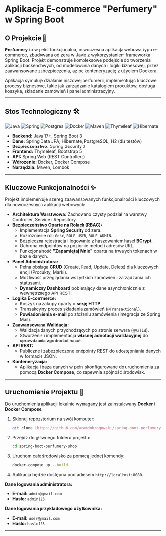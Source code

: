 # Aplikacja E-commerce "Perfumery" w Spring Boot

## O Projekcie 📖

**Perfumery** to w pełni funkcjonalna, nowoczesna aplikacja webowa typu e-commerce, zbudowana od zera w Javie z wykorzystaniem frameworka Spring Boot. Projekt demonstruje kompleksowe podejście do tworzenia aplikacji backendowych, od modelowania danych i logiki biznesowej, przez zaawansowane zabezpieczenia, aż po konteneryzację z użyciem Dockera.

Aplikacja symuluje działanie niszowej perfumerii, implementując kluczowe procesy biznesowe, takie jak zarządzanie katalogiem produktów, obsługa koszyka, składanie zamówień i panel administracyjny.

---

## Stos Technologiczny 🛠️

![Java](https://img.shields.io/badge/java-%23ED8B00.svg?style=for-the-badge&logo=openjdk&logoColor=white)
![Spring](https://img.shields.io/badge/spring-%236DB33F.svg?style=for-the-badge&logo=spring&logoColor=white)
![Postgres](https://img.shields.io/badge/postgres-%23316192.svg?style=for-the-badge&logo=postgresql&logoColor=white)
![Docker](https://img.shields.io/badge/docker-%230db7ed.svg?style=for-the-badge&logo=docker&logoColor=white)
![Maven](https://img.shields.io/badge/apache_maven-C71A36?style=for-the-badge&logo=apachemaven&logoColor=white)
![Thymeleaf](https://img.shields.io/badge/Thymeleaf-%23005C0F.svg?style=for-the-badge&logo=Thymeleaf&logoColor=white)
![Hibernate](https://img.shields.io/badge/Hibernate-59666C?style=for-the-badge&logo=Hibernate&logoColor=white)

* **Backend:** Java 17+, Spring Boot 3
* **Dane:** Spring Data JPA, Hibernate, PostgreSQL, H2 (dla testów)
* **Bezpieczeństwo:** Spring Security 6
* **Frontend:** Thymeleaf, Bootstrap 5
* **API:** Spring Web (REST Controllers)
* **Wdrożenie:** Docker, Docker Compose
* **Narzędzia:** Maven, Lombok

---

## Kluczowe Funkcjonalności ✨

Projekt implementuje szereg zaawansowanych funkcjonalności kluczowych dla nowoczesnych aplikacji webowych:

* **Architektura Warstwowa:** Zachowano czysty podział na warstwy Controller, Service i Repository.
* **Bezpieczeństwo Oparte na Rolach (RBAC):**
    * Implementacja **Spring Security** od zera.
    * Rozróżnienie ról: `Gość`, `ROLE_USER`, `ROLE_ADMIN`.
    * Bezpieczna rejestracja i logowanie z haszowaniem haseł **BCrypt**.
    * Ochrona endpointów na poziomie metod i adresów URL.
    * Funkcjonalność **"Zapamiętaj Mnie"** oparta na trwałych tokenach w bazie danych.
* **Panel Administratora:**
    * Pełna obsługa **CRUD** (Create, Read, Update, Delete) dla kluczowych encji (Produkty, Marki).
    * Możliwość przeglądania wszystkich zamówień i zarządzania ich statusami.
    * **Dynamiczny Dashboard** pobierający dane asynchronicznie z wewnętrznego API REST.
* **Logika E-commerce:**
    * Koszyk na zakupy oparty o **sesję HTTP**.
    * Transakcyjny proces składania zamówień (`@Transactional`).
    * **Powiadomienia e-mail** po złożeniu zamówienia (integracja ze Spring Mail).
* **Zaawansowana Walidacja:**
    * Walidacja danych przychodzących po stronie serwera (`@Valid`).
    * Stworzenie i implementacja **własnej adnotacji walidacyjnej** do sprawdzania zgodności haseł.
* **API REST:**
    * Publiczne i zabezpieczone endpointy REST do udostępniania danych w formacie JSON.
* **Konteneryzacja:**
    * Aplikacja i baza danych w pełni skonfigurowane do uruchomienia za pomocą **Docker Compose**, co zapewnia spójność środowisk.

---

## Uruchomienie Projektu 🚀

Do uruchomienia aplikacji lokalnie wymagany jest zainstalowany **Docker** i **Docker Compose**.

1.  Sklonuj repozytorium na swój komputer:
    ```bash
    git clone [https://github.com/adamdobrogowski/spring-boot-perfumery-shop.git](https://github.com/adamdobrogowski/spring-boot-perfumery-shop.git)
    ```
2.  Przejdź do głównego folderu projektu:
    ```bash
    cd spring-boot-perfumery-shop
    ```
3.  Uruchom całe środowisko za pomocą jednej komendy:
    ```bash
    docker-compose up --build
    ```
4.  Aplikacja będzie dostępna pod adresem `http://localhost:8080`.

**Dane logowania administratora:**
* **E-mail:** `admin@gmail.com`
* **Hasło:** `admin123`

**Dane logowania przykładowego użytkownika:**
* **E-mail:** `user@gmail.com`
* **Hasło:** `haslo123`

---